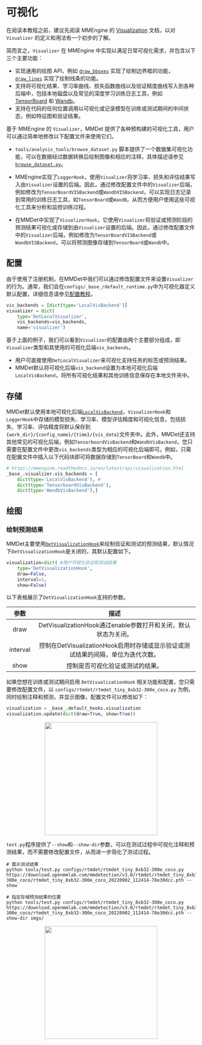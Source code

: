 # 可视化

在阅读本教程之前，建议先阅读 MMEngine 的 [Visualization](https://github.com/open-mmlab/mmengine/blob/main/docs/en/advanced_tutorials/visualization.md) 文档，以对 `Visualizer` 的定义和用法有一个初步的了解。

简而言之，`Visualizer` 在 MMEngine 中实现以满足日常可视化需求，并包含以下三个主要功能：

- 实现通用的绘图 API，例如 [`draw_bboxes`](mmengine.visualization.Visualizer.draw_bboxes) 实现了绘制边界框的功能，[`draw_lines`](mmengine.visualization.Visualizer.draw_lines) 实现了绘制线条的功能。
- 支持将可视化结果、学习率曲线、损失函数曲线以及验证精度曲线写入到各种后端中，包括本地磁盘以及常见的深度学习训练日志工具，例如 [TensorBoard](https://www.tensorflow.org/tensorboard) 和 [Wandb](https://wandb.ai/site)。
- 支持在代码的任何位置调用以可视化或记录模型在训练或测试期间的中间状态，例如特征图和验证结果。

基于 MMEngine 的 `Visualizer`，MMDet 提供了各种预构建的可视化工具，用户可以通过简单地修改以下配置文件来使用它们。

- `tools/analysis_tools/browse_dataset.py` 脚本提供了一个数据集可视化功能，可以在数据经过数据转换后绘制图像和相应的注释，具体描述请参见[`browse_dataset.py`](useful_tools.md#Visualization)。

- MMEngine实现了`LoggerHook`，使用`Visualizer`将学习率、损失和评估结果写入由`Visualizer`设置的后端。因此，通过修改配置文件中的`Visualizer`后端，例如修改为`TensorBoardVISBackend`或`WandbVISBackend`，可以实现日志记录到常用的训练日志工具，如`TensorBoard`或`WandB`，从而方便用户使用这些可视化工具来分析和监控训练过程。

- 在MMDet中实现了`VisualizerHook`，它使用`Visualizer`将验证或预测阶段的预测结果可视化或存储到由`Visualizer`设置的后端。因此，通过修改配置文件中的`Visualizer`后端，例如修改为`TensorBoardVISBackend`或`WandbVISBackend`，可以将预测图像存储到`TensorBoard`或`Wandb`中。

## 配置

由于使用了注册机制，在MMDet中我们可以通过修改配置文件来设置`Visualizer`的行为。通常，我们会在`configs/_base_/default_runtime.py`中为可视化器定义默认配置，详细信息请参见[配置教程](config.md)。

```Python
vis_backends = [dict(type='LocalVisBackend')]
visualizer = dict(
    type='DetLocalVisualizer',
    vis_backends=vis_backends,
    name='visualizer')
```

基于上面的例子，我们可以看到`Visualizer`的配置由两个主要部分组成，即`Visualizer`类型和其使用的可视化后端`vis_backends`。

- 用户可直接使用`DetLocalVisualizer`来可视化支持任务的标签或预测结果。
- MMDet默认将可视化后端`vis_backend`设置为本地可视化后端`LocalVisBackend`，将所有可视化结果和其他训练信息保存在本地文件夹中。

## 存储

MMDet默认使用本地可视化后端[`LocalVisBackend`](mmengine.visualization.LocalVisBackend)，`VisualizerHook`和`LoggerHook`中存储的模型损失、学习率、模型评估精度和可视化信息，包括损失、学习率、评估精度将默认保存到`{work_dir}/{config_name}/{time}/{vis_data}`文件夹中。此外，MMDet还支持其他常见的可视化后端，例如`TensorboardVisBackend`和`WandbVisBackend`，您只需要在配置文件中更改`vis_backends`类型为相应的可视化后端即可。例如，只需在配置文件中插入以下代码块即可将数据存储到`TensorBoard`和`Wandb`中。

```Python
# https://mmengine.readthedocs.io/en/latest/api/visualization.html
_base_.visualizer.vis_backends = [
    dict(type='LocalVisBackend'), #
    dict(type='TensorboardVisBackend'),
    dict(type='WandbVisBackend'),]
```

## 绘图

### 绘制预测结果

MMDet主要使用[`DetVisualizationHook`](mmscene.engine.hooks.DetVisualizationHook)来绘制验证和测试的预测结果，默认情况下`DetVisualizationHook`是关闭的，其默认配置如下。

```Python
visualization=dict( #用户可视化验证和测试结果
    type='DetVisualizationHook',
    draw=False,
    interval=1,
    show=False)
```

以下表格展示了`DetVisualizationHook`支持的参数。

|   参数   |                                       描述                                       |
| :------: | :------------------------------------------------------------------------------: |
|   draw   |          DetVisualizationHook通过enable参数打开和关闭，默认状态为关闭。          |
| interval | 控制在DetVisualizationHook启用时存储或显示验证或测试结果的间隔，单位为迭代次数。 |
|   show   |                         控制是否可视化验证或测试的结果。                         |

如果您想在训练或测试期间启用 `DetVisualizationHook` 相关功能和配置，您只需要修改配置文件，以 `configs/rtmdet/rtmdet_tiny_8xb32-300e_coco.py` 为例，同时绘制注释和预测，并显示图像，配置文件可以修改如下：

```Python
visualization = _base_.default_hooks.visualization
visualization.update(dict(draw=True, show=True))
```

<div align=center>
<img src="https://user-images.githubusercontent.com/17425982/224883427-1294a7ba-14ab-4d93-9152-55a7b270b1f1.png" height="300"/>
</div>

`test.py`程序提供了`--show`和`--show-dir`参数，可以在测试过程中可视化注释和预测结果，而不需要修改配置文件，从而进一步简化了测试过程。

```Shell
# 展示测试结果
python tools/test.py configs/rtmdet/rtmdet_tiny_8xb32-300e_coco.py https://download.openmmlab.com/mmdetection/v3.0/rtmdet/rtmdet_tiny_8xb32-300e_coco/rtmdet_tiny_8xb32-300e_coco_20220902_112414-78e30dcc.pth --show

# 指定存储预测结果的位置
python tools/test.py configs/rtmdet/rtmdet_tiny_8xb32-300e_coco.py https://download.openmmlab.com/mmdetection/v3.0/rtmdet/rtmdet_tiny_8xb32-300e_coco/rtmdet_tiny_8xb32-300e_coco_20220902_112414-78e30dcc.pth --show-dir imgs/
```

<div align=center>
<img src="https://user-images.githubusercontent.com/17425982/224883427-1294a7ba-14ab-4d93-9152-55a7b270b1f1.png" height="300"/>
</div>
